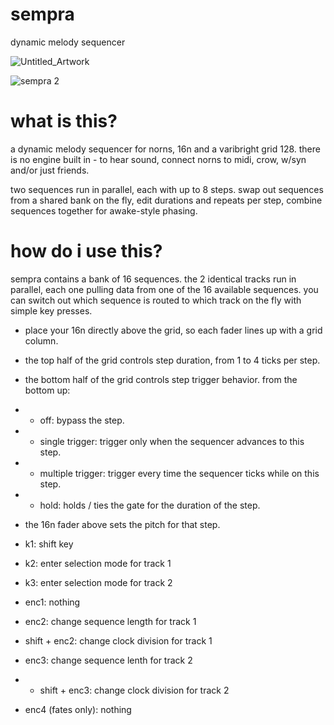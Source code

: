 # sempra
dynamic melody sequencer

![Untitled_Artwork](https://user-images.githubusercontent.com/86270534/163466922-d158e6ea-3f9e-4987-bccf-c313ad90263d.png)

![sempra 2](https://user-images.githubusercontent.com/86270534/163468550-ff110ad5-9edb-42d2-a742-12d328363ed5.png)


# what is this?

a dynamic melody sequencer for norns, 16n and a varibright grid 128. there is no engine built in - to hear sound, connect norns to midi, crow, w/syn and/or just friends.

two sequences run in parallel, each with up to 8 steps. swap out sequences from a shared bank on the fly, edit durations and repeats per step, combine sequences together for awake-style phasing.

# how do i use this?

sempra contains a bank of 16 sequences. the 2 identical tracks run in parallel, each one pulling data from one of the 16 available sequences. you can switch out which sequence is routed to which track on the fly with simple key presses.

* place your 16n directly above the grid, so each fader lines up with a grid column.
* the top half of the grid controls step duration, from 1 to 4 ticks per step.
* the bottom half of the grid controls step trigger behavior. from the bottom up:
* * off: bypass the step.
* * single trigger: trigger only when the sequencer advances to this step.
* * multiple trigger: trigger every time the sequencer ticks while on this step.
* * hold: holds / ties the gate for the duration of the step.
* the 16n fader above sets the pitch for that step.

* k1: shift key
* k2: enter selection mode for track 1
* k3: enter selection mode for track 2
* enc1: nothing
* enc2: change sequence length for track 1
* shift + enc2: change clock division for track 1
* enc3: change sequence lenth for track 2
* * shift + enc3: change clock division for track 2
* enc4 (fates only): nothing
